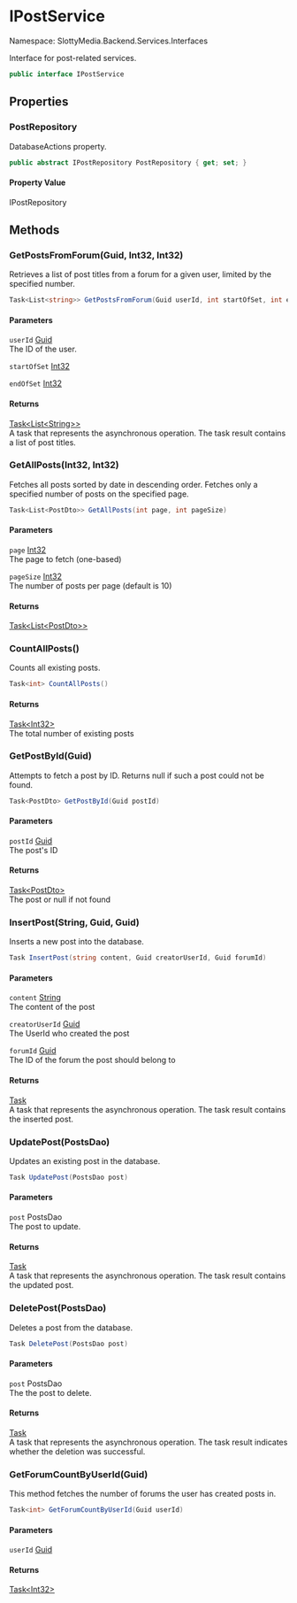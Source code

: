 # IPostService

Namespace: SlottyMedia.Backend.Services.Interfaces

Interface for post-related services.

```csharp
public interface IPostService
```

## Properties

### **PostRepository**

DatabaseActions property.

```csharp
public abstract IPostRepository PostRepository { get; set; }
```

#### Property Value

IPostRepository<br>

## Methods

### **GetPostsFromForum(Guid, Int32, Int32)**

Retrieves a list of post titles from a forum for a given user, limited by the specified number.

```csharp
Task<List<string>> GetPostsFromForum(Guid userId, int startOfSet, int endOfSet)
```

#### Parameters

`userId` [Guid](https://docs.microsoft.com/en-us/dotnet/api/system.guid)<br>
The ID of the user.

`startOfSet` [Int32](https://docs.microsoft.com/en-us/dotnet/api/system.int32)<br>

`endOfSet` [Int32](https://docs.microsoft.com/en-us/dotnet/api/system.int32)<br>

#### Returns

[Task&lt;List&lt;String&gt;&gt;](https://docs.microsoft.com/en-us/dotnet/api/system.threading.tasks.task-1)<br>
A task that represents the asynchronous operation. The task result contains a list of post titles.

### **GetAllPosts(Int32, Int32)**

Fetches all posts sorted by date in descending order. Fetches only a specified number of posts
 on the specified page.

```csharp
Task<List<PostDto>> GetAllPosts(int page, int pageSize)
```

#### Parameters

`page` [Int32](https://docs.microsoft.com/en-us/dotnet/api/system.int32)<br>
The page to fetch (one-based)

`pageSize` [Int32](https://docs.microsoft.com/en-us/dotnet/api/system.int32)<br>
The number of posts per page (default is 10)

#### Returns

[Task&lt;List&lt;PostDto&gt;&gt;](https://docs.microsoft.com/en-us/dotnet/api/system.threading.tasks.task-1)<br>

### **CountAllPosts()**

Counts all existing posts.

```csharp
Task<int> CountAllPosts()
```

#### Returns

[Task&lt;Int32&gt;](https://docs.microsoft.com/en-us/dotnet/api/system.threading.tasks.task-1)<br>
The total number of existing posts

### **GetPostById(Guid)**

Attempts to fetch a post by ID. Returns null if such a post could not be found.

```csharp
Task<PostDto> GetPostById(Guid postId)
```

#### Parameters

`postId` [Guid](https://docs.microsoft.com/en-us/dotnet/api/system.guid)<br>
The post's ID

#### Returns

[Task&lt;PostDto&gt;](https://docs.microsoft.com/en-us/dotnet/api/system.threading.tasks.task-1)<br>
The post or null if not found

### **InsertPost(String, Guid, Guid)**

Inserts a new post into the database.

```csharp
Task InsertPost(string content, Guid creatorUserId, Guid forumId)
```

#### Parameters

`content` [String](https://docs.microsoft.com/en-us/dotnet/api/system.string)<br>
The content of the post

`creatorUserId` [Guid](https://docs.microsoft.com/en-us/dotnet/api/system.guid)<br>
The UserId who created the post

`forumId` [Guid](https://docs.microsoft.com/en-us/dotnet/api/system.guid)<br>
The ID of the forum the post should belong to

#### Returns

[Task](https://docs.microsoft.com/en-us/dotnet/api/system.threading.tasks.task)<br>
A task that represents the asynchronous operation. The task result contains the inserted post.

### **UpdatePost(PostsDao)**

Updates an existing post in the database.

```csharp
Task UpdatePost(PostsDao post)
```

#### Parameters

`post` PostsDao<br>
The post to update.

#### Returns

[Task](https://docs.microsoft.com/en-us/dotnet/api/system.threading.tasks.task)<br>
A task that represents the asynchronous operation. The task result contains the updated post.

### **DeletePost(PostsDao)**

Deletes a post from the database.

```csharp
Task DeletePost(PostsDao post)
```

#### Parameters

`post` PostsDao<br>
The the post to delete.

#### Returns

[Task](https://docs.microsoft.com/en-us/dotnet/api/system.threading.tasks.task)<br>
A task that represents the asynchronous operation. The task result indicates whether the deletion was
 successful.

### **GetForumCountByUserId(Guid)**

This method fetches the number of forums the user has created posts in.

```csharp
Task<int> GetForumCountByUserId(Guid userId)
```

#### Parameters

`userId` [Guid](https://docs.microsoft.com/en-us/dotnet/api/system.guid)<br>

#### Returns

[Task&lt;Int32&gt;](https://docs.microsoft.com/en-us/dotnet/api/system.threading.tasks.task-1)<br>
